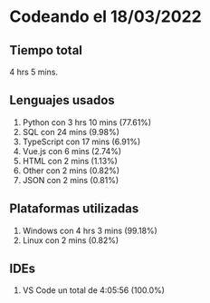 # Codeando el 18/03/2022

## Tiempo total
4 hrs 5 mins.

## Lenguajes usados
1. Python con 3 hrs 10 mins (77.61%)
1. SQL con 24 mins (9.98%)
1. TypeScript con 17 mins (6.91%)
1. Vue.js con 6 mins (2.74%)
1. HTML con 2 mins (1.13%)
1. Other con 2 mins (0.82%)
1. JSON con 2 mins (0.81%)

## Plataformas utilizadas
1. Windows con 4 hrs 3 mins (99.18%)
1. Linux con 2 mins (0.82%)

## IDEs
1. VS Code un total de 4:05:56 (100.0%)
